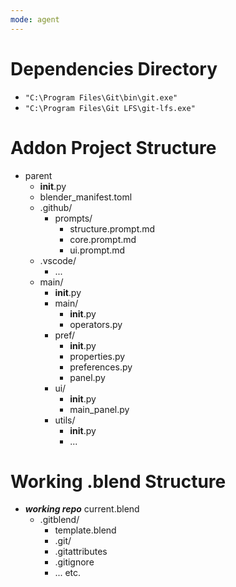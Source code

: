 ```yaml
---
mode: agent
---
```

# Dependencies Directory
- `"C:\Program Files\Git\bin\git.exe"`
- `"C:\Program Files\Git LFS\git-lfs.exe"`

# Addon Project Structure
- parent
    - __init__.py
    - blender_manifest.toml
    - .github/
        - prompts/
            - structure.prompt.md
            - core.prompt.md
            - ui.prompt.md
    - .vscode/
        - ...
    - main/
        - __init__.py
        - main/
            - __init__.py
            - operators.py
        - pref/
            - __init__.py
            - properties.py
            - preferences.py
            - panel.py
        - ui/
            - __init__.py
            - main_panel.py
        - utils/
            - __init__.py
            - ...

# Working .blend Structure
- ***working repo***
    current.blend
    - .gitblend/
        - template.blend
        - .git/
        - .gitattributes
        - .gitignore
        - ... etc.